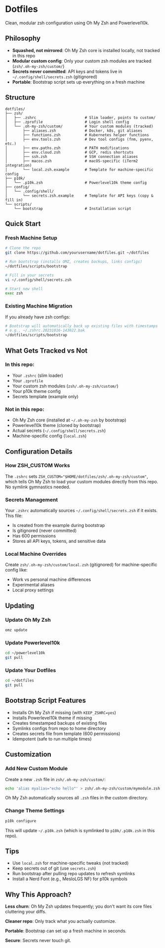 # Dotfiles

Clean, modular zsh configuration using Oh My Zsh and Powerlevel10k.

## Philosophy

- **Squashed, not mirrored**: Oh My Zsh core is installed locally, not tracked in this repo
- **Modular custom config**: Only your custom zsh modules are tracked (`zsh/.oh-my-zsh/custom/`)
- **Secrets never committed**: API keys and tokens live in `~/.config/shell/secrets.zsh` (gitignored)
- **Portable**: Bootstrap script sets up everything on a fresh machine

## Structure

```
dotfiles/
├── zsh/
│   ├── .zshrc                      # Slim loader, points to custom/
│   ├── .zprofile                   # Login shell config
│   └── .oh-my-zsh/custom/          # Your custom modules (tracked)
│       ├── aliases.zsh             # Docker, k8s, git aliases
│       ├── functions.zsh           # Kubernetes helper functions
│       ├── env.tools.zsh           # Dev tool configs (fnm, pyenv, etc.)
│       ├── env.paths.zsh           # PATH modifications
│       ├── env.cloud.zsh           # GCP, redis shortcuts
│       ├── ssh.zsh                 # SSH connection aliases
│       ├── macos.zsh               # macOS-specific (iTerm2 integration)
│       └── local.zsh.example       # Template for machine-specific config
├── p10k/
│   └── .p10k.zsh                   # Powerlevel10k theme config
├── config/
│   └── .config/shell/
│       └── secrets.zsh.example     # Template for API keys (copy & fill in)
└── scripts/
    └── bootstrap                   # Installation script
```

## Quick Start

### Fresh Machine Setup

```bash
# Clone the repo
git clone https://github.com/yourusername/dotfiles.git ~/dotfiles

# Run bootstrap (installs OMZ, creates backups, links configs)
~/dotfiles/scripts/bootstrap

# Fill in your secrets
vi ~/.config/shell/secrets.zsh

# Start new shell
exec zsh
```

### Existing Machine Migration

If you already have zsh configs:

```bash
# Bootstrap will automatically back up existing files with timestamps
# e.g., ~/.zshrc.20231016-143022.bak
~/dotfiles/scripts/bootstrap
```

## What Gets Tracked vs Not

### In this repo:
- Your `.zshrc` (slim loader)
- Your `.zprofile`
- Your custom zsh modules (`zsh/.oh-my-zsh/custom/`)
- Your p10k theme config
- Secrets template (example only)

### Not in this repo:
- Oh My Zsh core (installed at `~/.oh-my-zsh` by bootstrap)
- Powerlevel10k theme (cloned by bootstrap)
- Actual secrets (`~/.config/shell/secrets.zsh`)
- Machine-specific config (`local.zsh`)

## Configuration Details

### How ZSH_CUSTOM Works

The `.zshrc` sets `ZSH_CUSTOM="$HOME/dotfiles/zsh/.oh-my-zsh/custom"`, which tells Oh My Zsh to load your custom modules directly from this repo. No symlink gymnastics needed.

### Secrets Management

Your `.zshrc` automatically sources `~/.config/shell/secrets.zsh` if it exists. This file:
- Is created from the example during bootstrap
- Is gitignored (never committed)
- Has 600 permissions
- Stores all API keys, tokens, and sensitive data

### Local Machine Overrides

Create `zsh/.oh-my-zsh/custom/local.zsh` (gitignored) for machine-specific config like:
- Work vs personal machine differences
- Experimental aliases
- Local proxy settings

## Updating

### Update Oh My Zsh
```bash
omz update
```

### Update Powerlevel10k
```bash
cd ~/powerlevel10k
git pull
```

### Update Your Dotfiles
```bash
cd ~/dotfiles
git pull
```

## Bootstrap Script Features

- Installs Oh My Zsh if missing (with `KEEP_ZSHRC=yes`)
- Installs Powerlevel10k theme if missing
- Creates timestamped backups of existing files
- Symlinks configs from repo to home directory
- Creates secrets file from template (600 permissions)
- Idempotent (safe to run multiple times)

## Customization

### Add New Custom Module

Create a new `.zsh` file in `zsh/.oh-my-zsh/custom/`:

```bash
echo 'alias myalias="echo hello"' > zsh/.oh-my-zsh/custom/mymodule.zsh
```

Oh My Zsh automatically sources all `.zsh` files in the custom directory.

### Change Theme Settings

```bash
p10k configure
```

This will update `~/.p10k.zsh` (which is symlinked to `p10k/.p10k.zsh` in this repo).

## Tips

- Use `local.zsh` for machine-specific tweaks (not tracked)
- Keep secrets out of git (use `secrets.zsh`)
- Run bootstrap after pulling repo updates to refresh symlinks
- Install a Nerd Font (e.g., MesloLGS NF) for p10k symbols

## Why This Approach?

**Less churn**: Oh My Zsh updates frequently; you don't want its core files cluttering your diffs.

**Cleaner repo**: Only track what you actually customize.

**Portable**: Bootstrap can set up a fresh machine in seconds.

**Secure**: Secrets never touch git.
